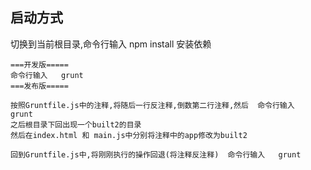 

## 启动方式
切换到当前根目录,命令行输入  npm install  安装依赖
```
===开发版=====
命令行输入   grunt
===发布版=====

按照Gruntfile.js中的注释,将随后一行反注释,倒数第二行注释,然后  命令行输入   grunt
之后根目录下回出现一个built2的目录
然后在index.html 和 main.js中分别将注释中的app修改为built2

回到Gruntfile.js中,将刚刚执行的操作回退(将注释反注释)  命令行输入   grunt

```